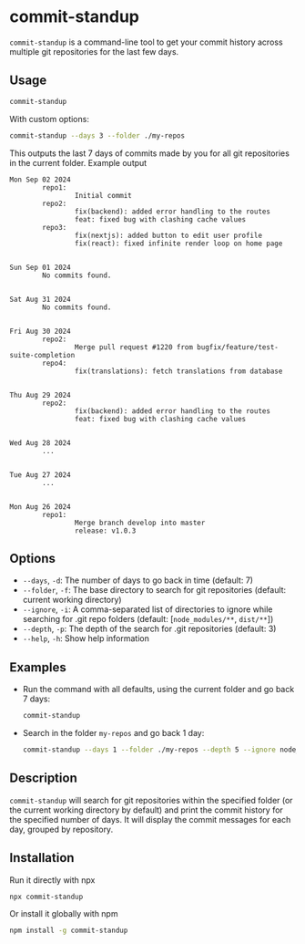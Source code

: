 # commit-standup

`commit-standup` is a command-line tool to get your commit history across multiple git repositories for the last few days.

## Usage

```sh
commit-standup
```
With custom options:
```sh
commit-standup --days 3 --folder ./my-repos
```
This outputs the last 7 days of commits made by you for all git repositories in the current folder.
Example output
```
Mon Sep 02 2024
        repo1:
                Initial commit
        repo2:
                fix(backend): added error handling to the routes
                feat: fixed bug with clashing cache values
        repo3:
                fix(nextjs): added button to edit user profile
                fix(react): fixed infinite render loop on home page


Sun Sep 01 2024
        No commits found.


Sat Aug 31 2024
        No commits found.


Fri Aug 30 2024
        repo2:
                Merge pull request #1220 from bugfix/feature/test-suite-completion
        repo4:
                fix(translations): fetch translations from database


Thu Aug 29 2024
        repo2:
                fix(backend): added error handling to the routes
                feat: fixed bug with clashing cache values


Wed Aug 28 2024
        ...


Tue Aug 27 2024
        ...


Mon Aug 26 2024
        repo1:
                Merge branch develop into master
                release: v1.0.3
```


## Options

- `--days`, `-d`: The number of days to go back in time (default: 7)
- `--folder`, `-f`: The base directory to search for git repositories (default: current working directory)
- `--ignore`, `-i`: A comma-separated list of directories to ignore while searching for .git repo folders (default: [`node_modules/**`, `dist/**`])
- `--depth`, `-p`: The depth of the search for .git repositories (default: 3)
- `--help`, `-h`: Show help information

## Examples

- Run the command with all defaults, using the current folder and go back 7 days:
  ```sh
  commit-standup
  ```

- Search in the folder `my-repos` and go back 1 day:
  ```sh
  commit-standup --days 1 --folder ./my-repos --depth 5 --ignore node_modules/** --ignore dist/**
  ```

## Description

`commit-standup` will search for git repositories within the specified folder (or the current working directory by default) and print the commit history for the specified number of days. It will display the commit messages for each day, grouped by repository.

## Installation

Run it directly with npx
```sh
npx commit-standup
```

Or install it globally with npm
```sh
npm install -g commit-standup
```
